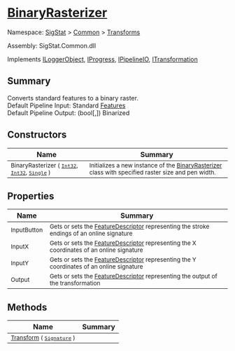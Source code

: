 # [BinaryRasterizer](./BinaryRasterizer.md)

Namespace: [SigStat]() > [Common](./../README.md) > [Transforms](./README.md)

Assembly: SigStat.Common.dll

Implements [ILoggerObject](./../ILoggerObject.md), [IProgress](./../Helpers/IProgress.md), [IPipelineIO](./../Pipeline/IPipelineIO.md), [ITransformation](./../ITransformation.md)

## Summary
Converts standard features to a binary raster.  <br>Default Pipeline Input: Standard [Features](https://github.com/hargitomi97/sigstat/blob/master/docs/md/SigStat/Common/Features.md)<br>Default Pipeline Output: (bool[,]) Binarized

## Constructors

| Name | Summary | 
| --- | --- | 
| <sub>BinaryRasterizer ( [`Int32`](https://docs.microsoft.com/en-us/dotnet/api/System.Int32), [`Int32`](https://docs.microsoft.com/en-us/dotnet/api/System.Int32), [`Single`](https://docs.microsoft.com/en-us/dotnet/api/System.Single) )</sub><div style="z-index: 1; position: absolute;"><img width=200/></div>| <sub>Initializes a new instance of the [BinaryRasterizer](https://github.com/hargitomi97/sigstat/blob/master/docs/md/SigStat/Common/Transforms/BinaryRasterizer.md) class with specified raster size and pen width.</sub>| <br>


## Properties

| Name | Summary | 
| --- | --- | 
| <sub>InputButton</sub><div style="z-index: 1; position: absolute;"><img width=200/></div>| <sub>Gets or sets the [FeatureDescriptor](https://github.com/hargitomi97/sigstat/blob/master/docs/md/SigStat/Common/FeatureDescriptor.md) representing the stroke endings of an online signature</sub>| <br>
| <sub>InputX</sub><div style="z-index: 1; position: absolute;"><img width=200/></div>| <sub>Gets or sets the [FeatureDescriptor](https://github.com/hargitomi97/sigstat/blob/master/docs/md/SigStat/Common/FeatureDescriptor.md) representing the X coordinates of an online signature</sub>| <br>
| <sub>InputY</sub><div style="z-index: 1; position: absolute;"><img width=200/></div>| <sub>Gets or sets the [FeatureDescriptor](https://github.com/hargitomi97/sigstat/blob/master/docs/md/SigStat/Common/FeatureDescriptor.md) representing the Y coordinates of an online signature</sub>| <br>
| <sub>Output</sub><div style="z-index: 1; position: absolute;"><img width=200/></div>| <sub>Gets or sets the [FeatureDescriptor](https://github.com/hargitomi97/sigstat/blob/master/docs/md/SigStat/Common/FeatureDescriptor.md) representing the output of the transformation</sub>| <br>


## Methods

| Name | Summary | 
| --- | --- | 
| <sub>[Transform](./Methods/BinaryRasterizer-100663656.md) ( [`Signature`](./../Signature.md) )</sub><div style="z-index: 1; position: absolute;"><img width=200/></div>| <sub></sub>| <br>


